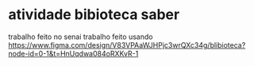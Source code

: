 # atividade bibioteca saber
 trabalho feito no senai
trabalho feito usando https://www.figma.com/design/V83VPAaWJHPjc3wrQXc34g/blibioteca?node-id=0-1&t=HnUqdwa084oRXKvR-1
